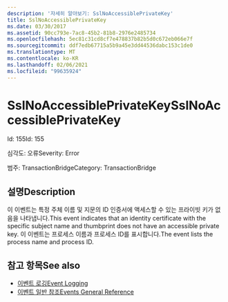 ```yaml
---
description: '자세히 알아보기: SslNoAccessiblePrivateKey'
title: SslNoAccessiblePrivateKey
ms.date: 03/30/2017
ms.assetid: 90cc793e-7ac8-45b2-81b8-2976e2485734
ms.openlocfilehash: 5ec81c31cd8cf7e478837b82b5d0c672eb066e7f
ms.sourcegitcommit: ddf7edb67715a5b9a45e3dd44536dabc153c1de0
ms.translationtype: MT
ms.contentlocale: ko-KR
ms.lasthandoff: 02/06/2021
ms.locfileid: "99635924"
---
```

# <a name="sslnoaccessibleprivatekey"></a><span data-ttu-id="10d16-103">SslNoAccessiblePrivateKey</span><span class="sxs-lookup"><span data-stu-id="10d16-103">SslNoAccessiblePrivateKey</span></span>

<span data-ttu-id="10d16-104">Id: 155</span><span class="sxs-lookup"><span data-stu-id="10d16-104">Id: 155</span></span>  
  
 <span data-ttu-id="10d16-105">심각도: 오류</span><span class="sxs-lookup"><span data-stu-id="10d16-105">Severity: Error</span></span>  
  
 <span data-ttu-id="10d16-106">범주: TransactionBridge</span><span class="sxs-lookup"><span data-stu-id="10d16-106">Category: TransactionBridge</span></span>  
  
## <a name="description"></a><span data-ttu-id="10d16-107">설명</span><span class="sxs-lookup"><span data-stu-id="10d16-107">Description</span></span>  

 <span data-ttu-id="10d16-108">이 이벤트는 특정 주체 이름 및 지문의 ID 인증서에 액세스할 수 있는 프라이빗 키가 없음을 나타냅니다.</span><span class="sxs-lookup"><span data-stu-id="10d16-108">This event indicates that an identity certificate with the specific subject name and thumbprint does not have an accessible private key.</span></span> <span data-ttu-id="10d16-109">이 이벤트는 프로세스 이름과 프로세스 ID를 표시합니다.</span><span class="sxs-lookup"><span data-stu-id="10d16-109">The event lists the process name and process ID.</span></span>  
  
## <a name="see-also"></a><span data-ttu-id="10d16-110">참고 항목</span><span class="sxs-lookup"><span data-stu-id="10d16-110">See also</span></span>

- [<span data-ttu-id="10d16-111">이벤트 로깅</span><span class="sxs-lookup"><span data-stu-id="10d16-111">Event Logging</span></span>](index.md)
- [<span data-ttu-id="10d16-112">이벤트 일반 참조</span><span class="sxs-lookup"><span data-stu-id="10d16-112">Events General Reference</span></span>](events-general-reference.md)
